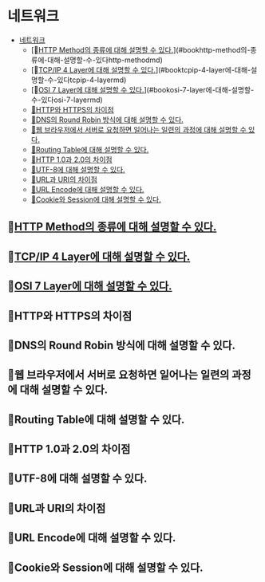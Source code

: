 # 네트워크

<!-- TOC -->

- [네트워크](#네트워크)
    - [:book:[HTTP Method의 종류에 대해 설명할 수 있다.](HTTP-Method.md)](#bookhttp-method의-종류에-대해-설명할-수-있다http-methodmd)
    - [:book:[TCP/IP 4 Layer에 대해 설명할 수 있다.](TCP/IP-4-Layer.md)](#booktcpip-4-layer에-대해-설명할-수-있다tcpip-4-layermd)
    - [:book:[OSI 7 Layer에 대해 설명할 수 있다.](OSI-7-Layer.md)](#bookosi-7-layer에-대해-설명할-수-있다osi-7-layermd)
    - [:book:HTTP와 HTTPS의 차이점](#bookhttp와-https의-차이점)
    - [:book:DNS의 Round Robin 방식에 대해 설명할 수 있다.](#bookdns의-round-robin-방식에-대해-설명할-수-있다)
    - [:book:웹 브라우저에서 서버로 요청하면 일어나는 일련의 과정에 대해 설명할 수 있다.](#book웹-브라우저에서-서버로-요청하면-일어나는-일련의-과정에-대해-설명할-수-있다)
    - [:book:Routing Table에 대해 설명할 수 있다.](#bookrouting-table에-대해-설명할-수-있다)
    - [:book:HTTP 1.0과 2.0의 차이점](#bookhttp-10과-20의-차이점)
    - [:book:UTF-8에 대해 설명할 수 있다.](#bookutf-8에-대해-설명할-수-있다)
    - [:book:URL과 URI의 차이점](#bookurl과-uri의-차이점)
    - [:book:URL Encode에 대해 설명할 수 있다.](#bookurl-encode에-대해-설명할-수-있다)
    - [:book:Cookie와 Session에 대해 설명할 수 있다.](#bookcookie와-session에-대해-설명할-수-있다)

<!-- /TOC -->

## :book:[HTTP Method의 종류에 대해 설명할 수 있다.](HTTP-Method.md)

## :book:[TCP/IP 4 Layer에 대해 설명할 수 있다.](TCP/IP-4-Layer.md)

## :book:[OSI 7 Layer에 대해 설명할 수 있다.](OSI-7-Layer.md)

## :book:HTTP와 HTTPS의 차이점
## :book:DNS의 Round Robin 방식에 대해 설명할 수 있다.
## :book:웹 브라우저에서 서버로 요청하면 일어나는 일련의 과정에 대해 설명할 수 있다.
## :book:Routing Table에 대해 설명할 수 있다.
## :book:HTTP 1.0과 2.0의 차이점
## :book:UTF-8에 대해 설명할 수 있다.
## :book:URL과 URI의 차이점
## :book:URL Encode에 대해 설명할 수 있다.
## :book:Cookie와 Session에 대해 설명할 수 있다.